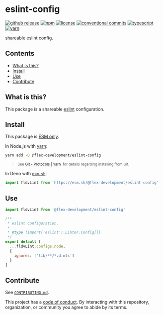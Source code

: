 # eslint-config

[![github release](https://img.shields.io/github/v/release/flex-development/eslint-config.svg?include_prereleases\&sort=semver)](https://github.com/flex-development/eslint-config/releases/latest)
[![npm](https://img.shields.io/npm/v/@flex-development/eslint-config.svg)](https://npmjs.com/package/@flex-development/eslint-config)
[![license](https://img.shields.io/github/license/flex-development/eslint-config.svg)](LICENSE.md)
[![conventional commits](https://img.shields.io/badge/-conventional%20commits-fe5196?logo=conventional-commits\&logoColor=ffffff)](https://conventionalcommits.org)
[![typescript](https://img.shields.io/badge/-typescript-3178c6?logo=typescript\&logoColor=ffffff)](https://typescriptlang.org)
[![yarn](https://img.shields.io/badge/-yarn-2c8ebb?style=flat\&logo=yarn\&logoColor=ffffff)](https://yarnpkg.com)

shareable eslint config.

## Contents

- [What is this?](#what-is-this)
- [Install](#install)
- [Use](#use)
- [Contribute](#contribute)

## What is this?

This package is a shareable [eslint][] configuration.

## Install

This package is [ESM only][esm].

In Node.js with [yarn][]:

```sh
yarn add -D @flex-development/eslint-config
```

<blockquote>
  <small>
    See <a href='https://yarnpkg.com/protocol/git'>Git - Protocols | Yarn</a>
    &nbsp;for details regarding installing from Git.
  </small>
</blockquote>

In Deno with [`esm.sh`][esmsh]:

```ts
import fldvLint from 'https://esm.sh/@flex-development/eslint-config'
```

## Use

```js
import fldvLint from '@flex-development/eslint-config'

/**
 * eslint configuration.
 *
 * @type {import('eslint').Linter.Config[]}
 */
export default [
  ...fldvLint.configs.node,
  {
    ignores: ['lib/**/*.d.mts']
  }
]

```

## Contribute

See [`CONTRIBUTING.md`](CONTRIBUTING.md).

This project has a [code of conduct](./CODE_OF_CONDUCT.md). By interacting with this repository, organization, or
community you agree to abide by its terms.

[eslint]: http://eslint.org

[esm]: https://gist.github.com/sindresorhus/a39789f98801d908bbc7ff3ecc99d99c

[esmsh]: https://esm.sh

[yarn]: https://yarnpkg.com
